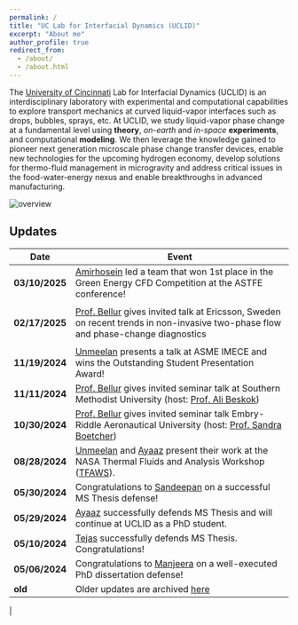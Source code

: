 ```yaml
---
permalink: /
title: "UC Lab for Interfacial Dynamics (UCLID)"
excerpt: "About me"
author_profile: true
redirect_from: 
  - /about/
  - /about.html
---
```


The [University of Cincinnati](https://www.uc.edu/) Lab for Interfacial Dynamics (UCLID) is an interdisciplinary laboratory with experimental and computational capabilities to explore transport mechanics at curved liquid-vapor interfaces such as drops, bubbles, sprays, etc. At UCLID, we study liquid-vapor phase change at a fundamental level using **theory**, _on-earth_ and _in-space_ **experiments**, and computational **modeling**. We then leverage the knowledge gained to pioneer next generation microscale phase change transfer devices, enable new technologies for the upcoming hydrogen economy, develop solutions for thermo-fluid management in microgravity and address critical issues in the food-water-energy nexus and enable breakthroughs in advanced manufacturing.


![overview](/images/research_overview.png "lab overview")


Updates
----------------

| **Date**       | **Event**                                                                                                                                                                                                                     |
|-----------------|-------------------------------------------------------------------------------------------------------------------------------------------------------------------------------------------------------------------------------|
| **03/10/2025** | [Amirhosein](https://kishanbellur.github.io/people/amirhoseinsarchami) led a team that won 1st place in the Green Energy CFD Competition at the ASTFE conference!
                                    |
| **02/17/2025** | [Prof. Bellur](https://kishanbellur.github.io/people/kishanbellur) gives invited talk at Ericsson, Sweden on recent trends in non-invasive two-phase flow and phase-change diagnostics
                                    |
| **11/19/2024** | [Unmeelan](https://kishanbellur.github.io/people/unmeelanchakrabarti) presents a talk at ASME IMECE and wins the Outstanding Student Presentation Award!                                                                       |
| **11/11/2024** | [Prof. Bellur](https://kishanbellur.github.io/people/kishanbellur) gives invited seminar talk at Southern Methodist University (host: [Prof. Ali Beskok](https://www.smu.edu/lyle/departments/me/people/faculty/beskok-ali)) |
| **10/30/2024** | [Prof. Bellur](https://kishanbellur.github.io/people/kishanbellur) gives invited seminar talk Embry-Riddle Aeronautical University (host: [Prof. Sandra Boetcher](https://faculty.erau.edu/Sandra.Boetcher)) |
| **08/28/2024** | [Unmeelan](https://kishanbellur.github.io/people/unmeelanchakrabarti) and [Ayaaz](https://kishanbellur.github.io/people/ayaazyasin) present their work at the NASA Thermal Fluids and Analysis Workshop ([TFAWS](https://tfaws.nasa.gov)).                            |
| **05/30/2024** | Congratulations to [Sandeepan](https://kishanbellur.github.io/people/sandeepandasgupta) on a successful MS Thesis defense!                                                                                                     |
| **05/29/2024** | [Ayaaz](https://kishanbellur.github.io/people/ayaazyasin) successfully defends MS Thesis and will continue at UCLID as a PhD student.                                                                                          |
| **05/10/2024** | [Tejas](https://kishanbellur.github.io/people/tejasmahajani) successfully defends MS Thesis. Congratulations!                                                                                                                  |
| **05/06/2024** | Congratulations to [Manjeera](https://kishanbellur.github.io/people/manjeeravinnakota) on a well-executed PhD dissertation defense!                                                                                            |
| **old** | Older updates are archived [here](https://kishanbellur.github.io/posts/update)                                                                                           
|
